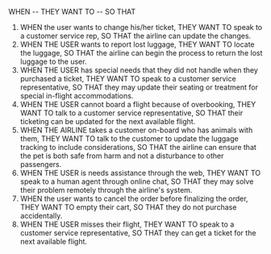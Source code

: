 WHEN -- THEY WANT TO -- SO THAT
1. WHEN the user wants to change his/her ticket,
   THEY WANT TO speak to a customer service rep, 
   SO THAT the airline can update the changes. 
2. WHEN THE USER wants to report lost luggage,
    THEY WANT TO locate the luggage,
    SO THAT the airline can begin the process to return the lost luggage to the user.
3. WHEN THE USER has special needs that they did not handle when they purchased a ticket,
    THEY WANT TO speak to a customer service representative,
    SO THAT they may update their seating or treatment for special in-flight accommodations.
4. WHEN THE USER cannot board a flight because of overbooking,
    THEY WANT TO talk to a customer service representative,
    SO THAT their ticketing can be updated for the next available flight.
5. WHEN THE AIRLINE takes a customer on-board who has animals with them,
    THEY WANT TO talk to the customer to update the luggage tracking to include considerations,
    SO THAT the airline can ensure that the pet is both safe from harm and not a disturbance to other passengers.
6. WHEN THE USER is needs assistance through the web,
    THEY WANT TO speak to a human agent through online chat,
    SO THAT they may solve their problem remotely through the airline's system. 
7. WHEN the user wants to cancel the order before finalizing the order,
    THEY WANT TO empty their cart,
    SO THAT they do not purchase accidentally.
8. WHEN THE USER misses their flight,
    THEY WANT TO speak to a customer service representative,
    SO THAT they can get a ticket for the next available flight.